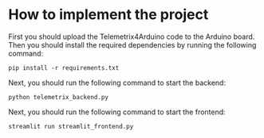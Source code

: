 # How to implement the project
First you should upload the Telemetrix4Arduino code to the Arduino board.
Then you should install the required dependencies by running the following command:
```
pip install -r requirements.txt
```
Next, you should run the following command to start the backend:
```
python telemetrix_backend.py
```
Next, you should run the following command to start the frontend:
```
streamlit run streamlit_frontend.py
```
